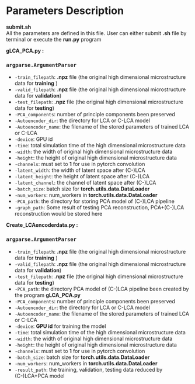 # Parameters Description
**submit.sh** <br> 
All the parameters are defined in this file.
User can either submit **.sh**  file by terminal or execute the **run.py** program
<br>

**gLCA_PCA.py :** 
### `argparse.ArgumentParser`
- `-train_filepath`: **.npz** file (the original high dimensional microstructure data for **training** )
- `-valid_filepath`: **.npz** file (the original high dimensional microstructure data for **validation**)
- `-test_filepath`: **.npz** file (the original high dimensional microstructure data for **testing**)
- `-PCA_components`: number of principle components been preserved
- `-Autoencoder_dir`: the directory for LCA or C-LCA model
- `-Autoencoder_name`: the filename of the stored parameters of trained LCA or C-LCA 
- `-device`: GPU id
- `-time`: total simulation time of the high dimensional microstructure data
- `-width`: the width of original high dimensional microstructure data
- `-height`: the height of original high dimensional microstructure data
- `-channels`:  must set to **1** for use in pytorch convolution
- `-latent_width`: the width of latent space after (C-)LCA
- `-latent_height`: the height of latent space after (C-)LCA
- `-latent_channel`: the channel of latent space after (C-)LCA
- `-batch_size`: batch size for **torch.utils.data.DataLoader**
- `-num_workers`: num_workers in **torch.utils.data.DataLoader**
- `-PCA_path`: the directory for storing PCA model of (C-)LCA pipeline
- `-graph_path`: Some result of testing PCA reconstruction, PCA+(C-)LCA reconstruction would be stored here

**Create_LCAencoderdata.py :** 
### `argparse.ArgumentParser`
- `-train_filepath`: **.npz** file (the original high dimensional microstructure data for **training** )
- `-valid_filepath`: **.npz** file (the original high dimensional microstructure data for **validation**)
- `-test_filepath`: **.npz** file (the original high dimensional microstructure data for **testing**)
- `-PCA_path`: the directory PCA model of (C-)LCA pipeline been created by the program **gLCA_PCA.py** 
- `-PCA_components`: number of principle components been preserved
- `-Autoencoder_dir`: the directory for LCA or C-LCA model
- `-Autoencoder_name`: the filename of the stored parameters of trained LCA or C-LCA 
- `-device`: **GPU id** for training the model
- `-time`: total simulation time of the high dimensional microstructure data
- `-width`: the width of original high dimensional microstructure data
- `-height`: the height of original high dimensional microstructure data
- `-channels`:  must set to **1** for use in pytorch convolution
- `-batch_size`: batch size for **torch.utils.data.DataLoader**
- `-num_workers`: num_workers in **torch.utils.data.DataLoader**
- `-result_path`: the training, validation, testing data reduced by (C-)LCA+PCA model
